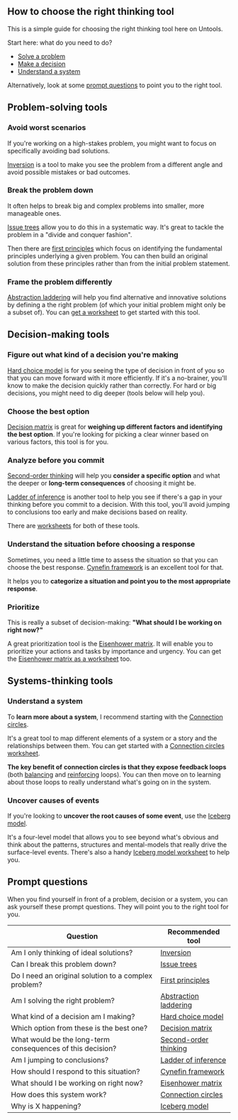 ## How to choose the right thinking tool

This is a simple guide for choosing the right thinking tool here on Untools.

Start here: what do you need to do?

- [Solve a problem](https://untools.co/thinking-tools-guide/#problem-solving-tools)
- [Make a decision](https://untools.co/thinking-tools-guide/#decision-making-tools)
- [Understand a system](https://untools.co/thinking-tools-guide/#systems-thinking-tools)

Alternatively, look at some [prompt questions](https://untools.co/thinking-tools-guide/#prompt-questions) to point you to the right tool.



## Problem-solving tools

### Avoid worst scenarios

If you're working on a high-stakes problem, you might want to focus on specifically avoiding bad solutions.

[Inversion](https://untools.co/inversion) is a tool to make you see the problem from a different angle and avoid possible mistakes or bad outcomes.

### Break the problem down

It often helps to break big and complex problems into smaller, more manageable ones.

[Issue trees](https://untools.co/issue-trees) allow you to do this in a systematic way. It's great to tackle the problem in a "divide and conquer fashion".

Then there are [first principles](https://untools.co/first-principles) which focus on identifying the fundamental principles underlying a given problem. You can then build an original solution from these principles rather than from the initial problem statement.

### Frame the problem differently

[Abstraction laddering](https://untools.co/abstraction-laddering) will help you find alternative and innovative solutions by defining a the right problem (of which your initial problem might only be a subset of). You can [get a worksheet](https://gumroad.com/l/untools-worksheets) to get started with this tool.



## Decision-making tools

### Figure out what kind of a decision you're making

[Hard choice model](https://untools.co/hard-choice-model) is for you seeing the type of decision in front of you so that you can move forward with it more efficiently. If it's a no-brainer, you'll know to make the decision quickly rather than correctly. For hard or big decisions, you might need to dig deeper (tools below will help you).

### Choose the best option

[Decision matrix](https://untools.co/decision-matrix) is great for **weighing up different factors and identifying the best option**. If you're looking for picking a clear winner based on various factors, this tool is for you.

### Analyze before you commit

[Second-order thinking](https://untools.co/second-order-thinking) will help you **consider a specific option** and what the deeper or **long-term consequences** of choosing it might be.

[Ladder of inference](https://untools.co/ladder-of-inference) is another tool to help you see if there's a gap in your thinking before you commit to a decision. With this tool, you'll avoid jumping to conclusions too early and make decisions based on reality.

There are [worksheets](https://gumroad.com/l/untools-worksheets) for both of these tools.

### Understand the situation before choosing a response

Sometimes, you need a little time to assess the situation so that you can choose the best response. [Cynefin framework](https://untools.co/cynefin-framework) is an excellent tool for that.

It helps you to **categorize a situation and point you to the most appropriate response**.

### Prioritize

This is really a subset of decision-making: **"What should I be working on right now?"**

A great prioritization tool is the [Eisenhower matrix](https://untools.co/eisenhower-matrix). It will enable you to prioritize your actions and tasks by importance and urgency. You can get the [Eisenhower matrix as a worksheet](https://gumroad.com/l/untools-worksheets) too.



## Systems-thinking tools

### Understand a system

To **learn more about a system**, I recommend starting with the [Connection circles](https://untools.co/connection-circles).

It's a great tool to map different elements of a system or a story and the relationships between them. You can get started with a [Connection circles worksheet](https://gumroad.com/l/untools-worksheets).

**The key benefit of** **connection circles is that they expose feedback loops** (both [balancing](https://untools.co/balancing-feedback-loop) and [reinforcing](https://untools.co/reinforcing-feedback-loop) loops). You can then move on to learning about those loops to really understand what's going on in the system.

### Uncover causes of events

If you're looking to **uncover the root causes of some event**, use the [Iceberg model](https://untools.co/iceberg-model).

It's a four-level model that allows you to see beyond what's obvious and think about the patterns, structures and mental-models that really drive the surface-level events. There's also a handy [Iceberg model worksheet](https://gumroad.com/l/untools-worksheets) to help you.





## Prompt questions

When you find yourself in front of a problem, decision or a system, you can ask yourself these prompt questions. They will point you to the right tool for you.

| **Question**                                               | **Recommended tool**                                         |
| ---------------------------------------------------------- | ------------------------------------------------------------ |
| Am I only thinking of ideal solutions?                     | [Inversion](https://untools.co/inversion)                    |
| Can I break this problem down?                             | [Issue trees](https://untools.co/issue-trees)                |
| Do I need an original solution to a complex problem?       | [First principles](https://untools.co/first-principles)      |
| Am I solving the right problem?                            | [Abstraction laddering](https://untools.co/abstraction-laddering) |
| What kind of a decision am I making?                       | [Hard choice model](https://untools.co/hard-choice-model)    |
| Which option from these is the best one?                   | [Decision matrix](https://untools.co/decision-matrix)        |
| What would be the long-term consequences of this decision? | [Second-order thinking](https://untools.co/second-order-thinking) |
| Am I jumping to conclusions?                               | [Ladder of inference](https://untools.co/ladder-of-inference) |
| How should I respond to this situation?                    | [Cynefin framework](https://untools.co/cynefin-framework)    |
| What should I be working on right now?                     | [Eisenhower matrix](https://untools.co/eisenhower-matrix)    |
| How does this system work?                                 | [Connection circles](https://untools.co/connection-circles)  |
| Why is X happening?                                        | [Iceberg model](https://untools.co/iceberg-model)            |